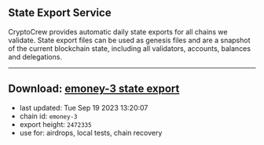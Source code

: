 ## State Export Service
CryptoCrew provides automatic daily state exports for all chains we validate. State export files can be used as genesis files and are a snapshot of the current blockchain state, including all validators, accounts, balances and delegations.

---
**Download: [emoney-3 state export](https://dl.ccvalidators.com/SERVICE/emoney/emoney-3_export_2472335.json)**
---

- last updated: Tue Sep 19 2023 13:20:07
- chain id: `emoney-3`
- export height: `2472335`
- use for: airdrops, local tests, chain recovery
